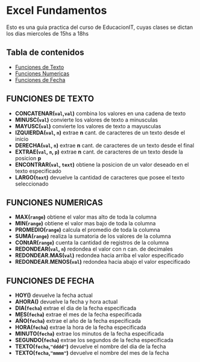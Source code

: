 # Excel Fundamentos

Esto es una guia practica del curso de EducacionIT, cuyas clases se dictan los dias miercoles de 15hs a 18hs

## Tabla de contenidos
* [Funciones de Texto](#funciones-de-texto)
* [Funciones Numericas](#funciones-numericas)
* [Funciones de Fecha](#funciones-de-fecha)

## FUNCIONES DE TEXTO
*	__CONCATENAR(`val`,`val`)__		combina los valores en una cadena de texto
*	__MINUSC(`val`)__		convierte los valores de texto a minusculas
*	__MAYUSC(`val`)__		convierte los valores de texto a mayusculas
*	__IZQUIERDA(`val`, `n`)__		extrae __n__ cant. de caracteres de un texto desde el inicio
*	__DERECHA(`val`, `n`)__		extrae __n__ cant. de caracteres de un texto desde el final
*	__EXTRAE(`val`, `n`, `p`)__	extrae __n__ cant. de caracteres de un texto desde la posicion __p__
*	__ENCONTRAR(`val`, `text`)__	obtiene la posicion de un valor deseado en el texto especificado
* __LARGO(`text`)__ devuelve la cantidad de caracteres que posee el texto seleccionado

## FUNCIONES NUMERICAS
*	__MAX(`range`)__		obtiene el valor mas alto de toda la columna
*	__MIN(`range`)__		obtiene el valor mas bajo de toda la columna
*	__PROMEDIO(`range`)__		calcula el promedio de toda la columna
*	__SUMA(`range`)__		realiza la sumatoria de los valores de la columna
*	__CONtAR(`range`)__		cuenta la cantidad de registros de la columna
*	__REDONDEAR(`val`, `n`)__		redondea el valor con n can. de decimales
*	__REDONDEAR.MAS(`val`)__		redondea hacia arriba el valor especificado
*	__REDONDEAR.MENOS(`val`)__		redondea hacia abajo el valor especificado

## FUNCIONES DE FECHA
*	__HOY()__		devuelve la fecha actual
*	__AHORA()__		devuelve la fecha y hora actual
*	__DIA(`fecha`)__		extrae el dia de la fecha especificada
*	__MES(`fecha`)__		extrae el mes de la fecha especificada
*	__AÑO(`fecha`)__		extrae el año de la fecha especificada
*	__HORA(`fecha`)__		extrae la hora de la fecha especificada
*	__MINUTO(`fecha`)__		extrae los minutos de la fecha especificada
*	__SEGUNDO(`fecha`)__		extrae los segundos de la fecha especificada
*	__TEXTO(`fecha`,`"dddd"`)__		devuelve el nombre del dia de la fecha
*	__TEXTO(`fecha`,`"mmmm"`)__		devuelve el nombre del mes de la fecha
